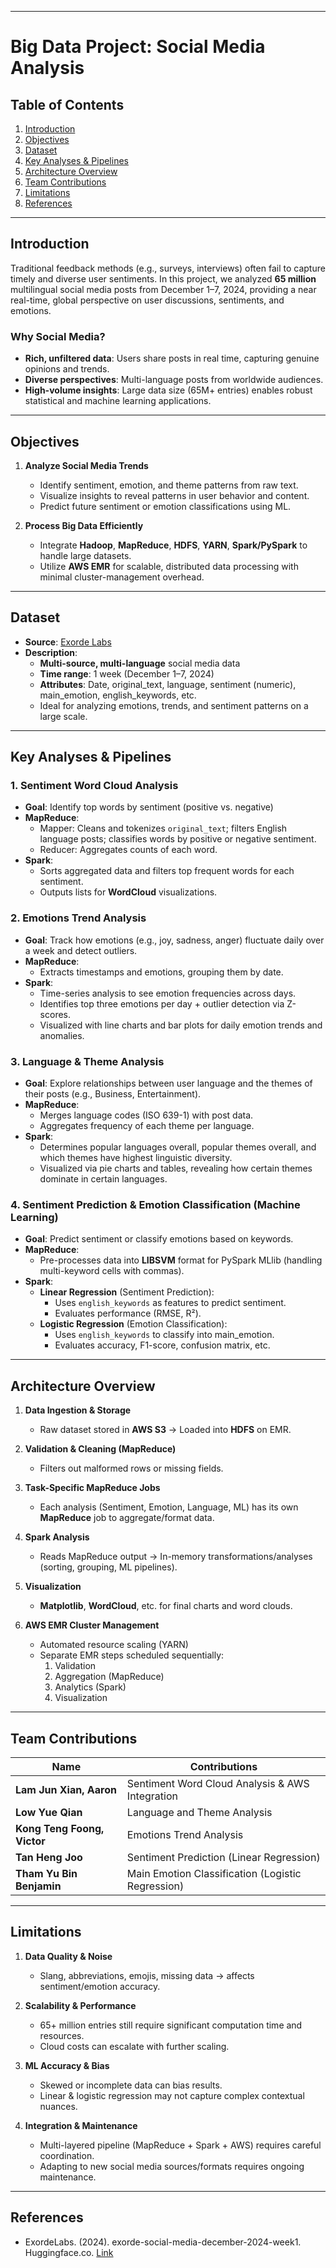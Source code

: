 
---

# Big Data Project: Social Media Analysis

## Table of Contents
1. [Introduction](#introduction)  
2. [Objectives](#objectives)  
3. [Dataset](#dataset)  
4. [Key Analyses & Pipelines](#key-analyses--pipelines)  
5. [Architecture Overview](#architecture-overview)  
6. [Team Contributions](#team-contributions)  
7. [Limitations](#limitations)  
8. [References](#references)

---

## Introduction
Traditional feedback methods (e.g., surveys, interviews) often fail to capture timely and diverse user sentiments. In this project, we analyzed **65 million** multilingual social media posts from December 1–7, 2024, providing a near real-time, global perspective on user discussions, sentiments, and emotions.

### Why Social Media?
- **Rich, unfiltered data**: Users share posts in real time, capturing genuine opinions and trends.  
- **Diverse perspectives**: Multi-language posts from worldwide audiences.  
- **High-volume insights**: Large data size (65M+ entries) enables robust statistical and machine learning applications.  

---

## Objectives
1. **Analyze Social Media Trends**  
   - Identify sentiment, emotion, and theme patterns from raw text.  
   - Visualize insights to reveal patterns in user behavior and content.  
   - Predict future sentiment or emotion classifications using ML.

2. **Process Big Data Efficiently**  
   - Integrate **Hadoop**, **MapReduce**, **HDFS**, **YARN**, **Spark/PySpark** to handle large datasets.  
   - Utilize **AWS EMR** for scalable, distributed data processing with minimal cluster-management overhead.

---

## Dataset
- **Source**: [Exorde Labs](https://huggingface.co/datasets/Exorde/exorde-social-media-december-2024-week1)  
- **Description**:  
  - **Multi-source, multi-language** social media data  
  - **Time range**: 1 week (December 1–7, 2024)  
  - **Attributes**: Date, original_text, language, sentiment (numeric), main_emotion, english_keywords, etc.  
  - Ideal for analyzing emotions, trends, and sentiment patterns on a large scale.

---

## Key Analyses & Pipelines

### 1. **Sentiment Word Cloud Analysis**
- **Goal**: Identify top words by sentiment (positive vs. negative)  
- **MapReduce**:  
  - Mapper: Cleans and tokenizes `original_text`; filters English language posts; classifies words by positive or negative sentiment.  
  - Reducer: Aggregates counts of each word.  
- **Spark**:  
  - Sorts aggregated data and filters top frequent words for each sentiment.  
  - Outputs lists for **WordCloud** visualizations.

### 2. **Emotions Trend Analysis**
- **Goal**: Track how emotions (e.g., joy, sadness, anger) fluctuate daily over a week and detect outliers.  
- **MapReduce**:  
  - Extracts timestamps and emotions, grouping them by date.  
- **Spark**:  
  - Time-series analysis to see emotion frequencies across days.  
  - Identifies top three emotions per day + outlier detection via Z-scores.  
  - Visualized with line charts and bar plots for daily emotion trends and anomalies.

### 3. **Language & Theme Analysis**
- **Goal**: Explore relationships between user language and the themes of their posts (e.g., Business, Entertainment).  
- **MapReduce**:  
  - Merges language codes (ISO 639-1) with post data.  
  - Aggregates frequency of each theme per language.  
- **Spark**:  
  - Determines popular languages overall, popular themes overall, and which themes have highest linguistic diversity.  
  - Visualized via pie charts and tables, revealing how certain themes dominate in certain languages.

### 4. **Sentiment Prediction & Emotion Classification** (Machine Learning)
- **Goal**: Predict sentiment or classify emotions based on keywords.  
- **MapReduce**:  
  - Pre-processes data into **LIBSVM** format for PySpark MLlib (handling multi-keyword cells with commas).  
- **Spark**:  
  - **Linear Regression** (Sentiment Prediction):  
    - Uses `english_keywords` as features to predict sentiment.  
    - Evaluates performance (RMSE, R²).  
  - **Logistic Regression** (Emotion Classification):  
    - Uses `english_keywords` to classify into main_emotion.  
    - Evaluates accuracy, F1-score, confusion matrix, etc.  

---

## Architecture Overview

1. **Data Ingestion & Storage**  
   - Raw dataset stored in **AWS S3** → Loaded into **HDFS** on EMR.

2. **Validation & Cleaning (MapReduce)**  
   - Filters out malformed rows or missing fields.  

3. **Task-Specific MapReduce Jobs**  
   - Each analysis (Sentiment, Emotion, Language, ML) has its own **MapReduce** job to aggregate/format data.  

4. **Spark Analysis**  
   - Reads MapReduce output → In-memory transformations/analyses (sorting, grouping, ML pipelines).  

5. **Visualization**  
   - **Matplotlib**, **WordCloud**, etc. for final charts and word clouds.  

6. **AWS EMR Cluster Management**  
   - Automated resource scaling (YARN)  
   - Separate EMR steps scheduled sequentially:  
     1. Validation  
     2. Aggregation (MapReduce)  
     3. Analytics (Spark)  
     4. Visualization  

---

## Team Contributions
| Name                   | Contributions                                                           |
|------------------------|-------------------------------------------------------------------------|
| **Lam Jun Xian, Aaron**   | Sentiment Word Cloud Analysis & AWS Integration                      |
| **Low Yue Qian**          | Language and Theme Analysis                                          |
| **Kong Teng Foong, Victor** | Emotions Trend Analysis                                              |
| **Tan Heng Joo**          | Sentiment Prediction (Linear Regression)                             |
| **Tham Yu Bin Benjamin**   | Main Emotion Classification (Logistic Regression)                    |

---

## Limitations
1. **Data Quality & Noise**  
   - Slang, abbreviations, emojis, missing data → affects sentiment/emotion accuracy.  

2. **Scalability & Performance**  
   - 65+ million entries still require significant computation time and resources.  
   - Cloud costs can escalate with further scaling.  

3. **ML Accuracy & Bias**  
   - Skewed or incomplete data can bias results.  
   - Linear & logistic regression may not capture complex contextual nuances.  

4. **Integration & Maintenance**  
   - Multi-layered pipeline (MapReduce + Spark + AWS) requires careful coordination.  
   - Adapting to new social media sources/formats requires ongoing maintenance.  

---

## References
- ExordeLabs. (2024). exorde-social-media-december-2024-week1. Huggingface.co. [Link](https://huggingface.co/datasets/Exorde/exorde-social-media-december-2024-week1)
